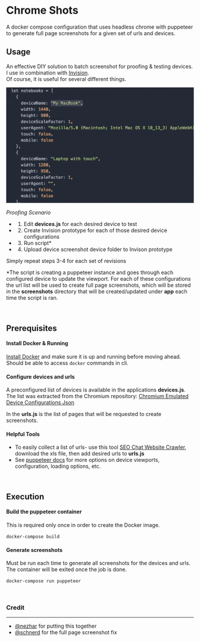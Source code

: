 # Chrome Shots

A docker compose configuration that uses headless chrome with puppeteer to generate full page screenshots for a given set of urls and devices.


## Usage
An effective DIY solution to batch screenshot for proofing & testing devices. <br>
I use in combination with [Invision](https://www.invisionapp.com/). <br>
Of course, it is useful for several different things. 

![Alt Text](./chrome-shots.gif)

*Proofing Scenario*
- 1) Edit **devices.js** for each desired device to test
- 2) Create Invision prototype for each of those desired device configurations
- 3) Run script*
- 4) Upload device screenshot device folder to Invison prototype

Simply repeat steps 3-4 for each set of revisions

*The script is creating a puppeteer instance and goes through each configured device to update the viewport. For each of these configurations the url list will be used to create full page screenshots, which will be stored in the **screenshots** directory that will be created/updated under **app** each time the script is ran.

<br>

## Prerequisites

#### Install Docker & Running
[Install Docker](https://docs.docker.com/install/) and make sure it is up and running before moving ahead. 
<br>Should be able to access ```docker``` commands in cli.

#### Configure devices and urls

A preconfigured list of devices is available in the applications **devices.js**. 
<br>The list was extracted from the Chromium repository: [Chromium Emulated Device Configurations Json](https://cs.chromium.org/codesearch/f/chromium/src/third_party/WebKit/Source/devtools/front_end/emulated_devices/module.json)

In the **urls.js** is the list of pages that will be requested to create screenshots.

#### Helpful Tools
- To easily collect a list of urls- use this tool [SEO Chat Website Crawler](http://tools.seochat.com/tools/online-crawl-google-sitemap-generator), download the xls file, then add desired urls to **urls.js** 
- See [puppeteer docs](https://github.com/GoogleChrome/puppeteer/blob/master/docs/api.md) for more options on device viewports, configuration, loading options, etc.

<br>

## Execution 

#### Build the puppeteer container

This is required only once in order to create the Docker image.

    docker-compose build

#### Generate screenshots

Must be run each time to generate all screenshots for the devices and urls. The container will be exited once the job is done.

    docker-compose run puppeteer
    
<br>

### Credit
<hr>

- [@nezhar](https://github.com/nezhar) for putting this together 
- [@schnerd](https://github.com/GoogleChrome/puppeteer/issues/703) for the full page screenshot fix
